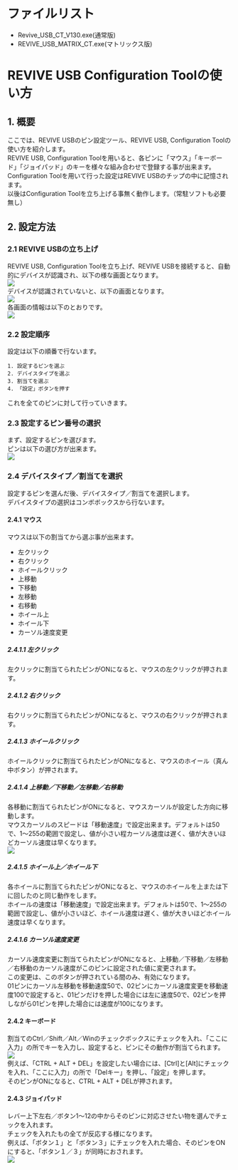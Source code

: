 # ファイルリスト

 - Revive_USB_CT_V130.exe(通常版)
 - REVIVE_USB_MATRIX_CT.exe(マトリックス版)
 
# REVIVE USB Configuration Toolの使い方

## 1. 概要

ここでは、REVIVE USBのピン設定ツール、REVIVE USB, Configuration Toolの使い方を紹介します。  
REVIVE USB, Configuration Toolを用いると、各ピンに「マウス」「キーボード」「ジョイパッド」のキーを様々な組み合わせで登録する事が出来ます。  
Configuration Toolを用いて行った設定はREVIVE USBのチップの中に記憶されます。  
以後はConfiguration Toolを立ち上げる事無く動作します。（常駐ソフトも必要無し）  

## 2. 設定方法

### 2.1 REVIVE USBの立ち上げ

REVIVE USB, Configuration Toolを立ち上げ、REVIVE USBを接続すると、自動的にデバイスが認識され、以下の様な画面となります。  
![](https://lh6.googleusercontent.com/li3BnWSCqTS_B3_ZmOh8z4FZYgbxWEKOpqTLYWl6ZiJWaeauTL0bK-nqGzD93qpdKG0f6m63DbKpYXGnxLui7rz6RzC687HpFbVVSIRakunJj5vyqHEge4w8)  
デバイスが認識されていないと、以下の画面となります。  
![](https://lh6.googleusercontent.com/11NaX34EBSxdQvyBctX4zwhNCsgsrADqhvUkWAUyOawUZ6Y2DWAzq89EYOvZGYn4S4h4sfC62w08P97P5bI9WD1Vfh_4xtpD_DIbkVX4LVkvWOtEttpnUE-T)  
各画面の情報は以下のとおりです。  
![](https://lh4.googleusercontent.com/vJYv8hhFh82GTmLzcqYKbJQRblYZrfmyJhofOyT59u6ycKakYlfeU0fUWvhwtinUvzlibs6PYky0SGMgIMqVusTZXYDfO6G5axmo0I79Wrh88npcUvlzJkMF)  
### 2.2 設定順序

設定は以下の順番で行ないます。  

    1. 設定するピンを選ぶ  
    2. デバイスタイプを選ぶ  
    3. 割当てを選ぶ  
    4. 「設定」ボタンを押す  

これを全てのピンに対して行っていきます。  

### 2.3 設定するピン番号の選択

まず、設定するピンを選びます。  
ピンは以下の選び方が出来ます。  
![](https://lh6.googleusercontent.com/g35vWL1eARPBdL8Rx3-Zp3u6KWDvDTFQYMzsU5mcJv4B_e6Oo0XX0Nut5H2xkxdDukuUaL5XuXpEljRkomdSD-9WrawvUegKaoXpC064rirkFuOgV8Pt28nN)  
### 2.4 デバイスタイプ／割当てを選択  

設定するピンを選んだ後、デバイスタイプ／割当てを選択します。  
デバイスタイプの選択はコンボボックスから行ないます。  

#### 2.4.1 マウス

マウスは以下の割当てから選ぶ事が出来ます。

 - 左クリック
 - 右クリック
 - ホイールクリック
 - 上移動
 - 下移動
 - 左移動
 - 右移動
 - ホイール上
 - ホイール下
 - カーソル速度変更

##### 2.4.1.1 左クリック

左クリックに割当てられたピンがONになると、マウスの左クリックが押されます。  

##### 2.4.1.2 右クリック

右クリックに割当てられたピンがONになると、マウスの右クリックが押されます。  

##### 2.4.1.3 ホイールクリック

ホイールクリックに割当てられたピンがONになると、マウスのホイール（真ん中ボタン）が押されます。  

##### 2.4.1.4 上移動／下移動／左移動／右移動

各移動に割当てられたピンがONになると、マウスカーソルが設定した方向に移動します。  
マウスカーソルのスピードは「移動速度」で設定出来ます。デフォルトは50で、1～255の範囲で設定し、値が小さい程カーソル速度は遅く、値が大きいほどカーソル速度は早くなります。  
![](https://lh6.googleusercontent.com/P7Hq5VtS8CqRuenw9ByTR8tfJozjr2tkxBOzaxDmz2vGtxPfr7J70xF7jlEBku4qAVE3IX155t3ziDHX88JKNwHl3zkEB3_dkNJMHNwgLTXHPJcO3I0--nBS)  

##### 2.4.1.5 ホイール上／ホイール下

各ホイールに割当てられたピンがONになると、マウスのホイールを上または下に回したのと同じ動作をします。  
ホイールの速度は「移動速度」で設定出来ます。デフォルトは50で、1～255の範囲で設定し、値が小さいほど、ホイール速度は遅く、値が大きいほどホイール速度は早くなります。  

##### 2.4.1.6 カーソル速度変更

カーソル速度変更に割当てられたピンがONになると、上移動／下移動／左移動／右移動のカーソル速度がこのピンに設定された値に変更されます。  
この変更は、このボタンが押されている間のみ、有効になります。  
01ピンにカーソル左移動を移動速度50で、02ピンにカーソル速度変更を移動速度100で設定すると、01ピンだけを押した場合には左に速度50で、02ピンを押しながら01ピンを押した場合には速度が100になります。  

#### 2.4.2 キーボード

割当てのCtrl／Shift／Alt／Winのチェックボックスにチェックを入れ、「ここに入力」の所でキーを入力し、設定すると、ピンにその動作が割当てられます。  
![](https://lh3.googleusercontent.com/AMDqYjLxhnA7K00yqyEIrQ663Q1lLc_5SfTl-sWraf_RRTZe_5jxAWBy6w5E_-IK2tzkEAK7-jQ44CufprtgvVdZsl4TCW4sfEwIML7PdU0LDioaf6KkTeHf)  
例えば、「CTRL + ALT + DEL」を設定したい場合には、[Ctrl]と[Alt]にチェックを入れ、「ここに入力」の所で「Delキー」を押し、「設定」を押します。  
そのピンがONになると、CTRL + ALT + DELが押されます。  

#### 2.4.3 ジョイパッド

レバー上下左右／ボタン1～12の中からそのピンに対応させたい物を選んでチェックを入れます。  
チェックを入れたもの全てが反応する様になります。  
例えば、「ボタン１」と「ボタン３」にチェックを入れた場合、そのピンをONにすると、「ボタン１／３」が同時におされます。  
![](https://lh4.googleusercontent.com/MySjBWVSyV3m4A7lQW4NOV5bz-Cn9Jsq66AgiclFI44m9CeVGcrf5BLO4NCr-pjm2VMuyUrKYuFYVhnNWg21SvRX037K3GxGAwf7s5AO6TSOMapCmlFgfQUw)  
